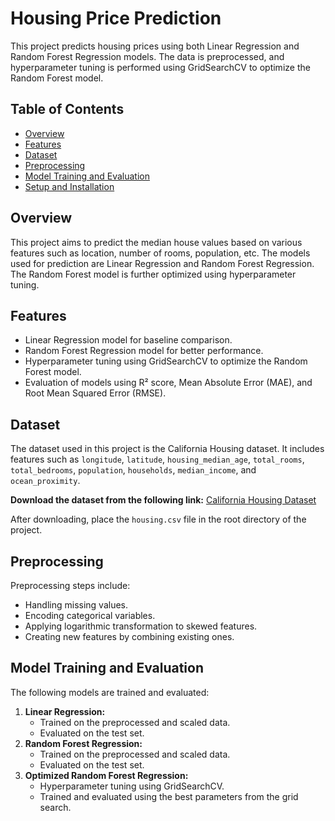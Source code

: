 # Housing Price Prediction

This project predicts housing prices using both Linear Regression and Random Forest Regression models. The data is preprocessed, and hyperparameter tuning is performed using GridSearchCV to optimize the Random Forest model.

## Table of Contents

- [Overview](#overview)
- [Features](#features)
- [Dataset](#dataset)
- [Preprocessing](#preprocessing)
- [Model Training and Evaluation](#model-training-and-evaluation)
- [Setup and Installation](#setup-and-installation)

## Overview

This project aims to predict the median house values based on various features such as location, number of rooms, population, etc. The models used for prediction are Linear Regression and Random Forest Regression. The Random Forest model is further optimized using hyperparameter tuning.

## Features

- Linear Regression model for baseline comparison.
- Random Forest Regression model for better performance.
- Hyperparameter tuning using GridSearchCV to optimize the Random Forest model.
- Evaluation of models using R² score, Mean Absolute Error (MAE), and Root Mean Squared Error (RMSE).

## Dataset

The dataset used in this project is the California Housing dataset. It includes features such as `longitude`, `latitude`, `housing_median_age`, `total_rooms`, `total_bedrooms`, `population`, `households`, `median_income`, and `ocean_proximity`.

**Download the dataset from the following link:**
[California Housing Dataset](https://www.kaggle.com/datasets/camnugent/california-housing-prices)

After downloading, place the `housing.csv` file in the root directory of the project.

## Preprocessing

Preprocessing steps include:
- Handling missing values.
- Encoding categorical variables.
- Applying logarithmic transformation to skewed features.
- Creating new features by combining existing ones.

## Model Training and Evaluation

The following models are trained and evaluated:
1. **Linear Regression:**
   - Trained on the preprocessed and scaled data.
   - Evaluated on the test set.
2. **Random Forest Regression:**
   - Trained on the preprocessed and scaled data.
   - Evaluated on the test set.
3. **Optimized Random Forest Regression:**
   - Hyperparameter tuning using GridSearchCV.
   - Trained and evaluated using the best parameters from the grid search.


